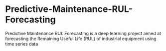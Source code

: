 # Predictive-Maintenance-RUL-Forecasting
Predictive Maintenance RUL Forecasting is a deep learning project aimed at forecasting the Remaining Useful Life (RUL) of industrial equipment using time series data
